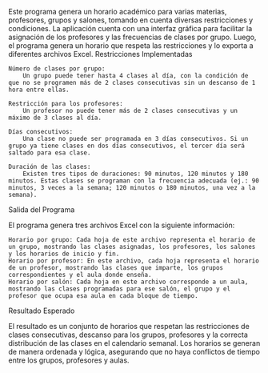 Este programa genera un horario académico para varias materias, profesores, grupos y salones, tomando en cuenta diversas restricciones y condiciones. La aplicación cuenta con una interfaz gráfica para facilitar la asignación de los profesores y las frecuencias de clases por grupo. Luego, el programa genera un horario que respeta las restricciones y lo exporta a diferentes archivos Excel.
Restricciones Implementadas

    Número de clases por grupo:
        Un grupo puede tener hasta 4 clases al día, con la condición de que no se programen más de 2 clases consecutivas sin un descanso de 1 hora entre ellas.

    Restricción para los profesores:
        Un profesor no puede tener más de 2 clases consecutivas y un máximo de 3 clases al día.

    Días consecutivos:
        Una clase no puede ser programada en 3 días consecutivos. Si un grupo ya tiene clases en dos días consecutivos, el tercer día será saltado para esa clase.

    Duración de las clases:
        Existen tres tipos de duraciones: 90 minutos, 120 minutos y 180 minutos. Estas clases se programan con la frecuencia adecuada (ej.: 90 minutos, 3 veces a la semana; 120 minutos o 180 minutos, una vez a la semana).

Salida del Programa

El programa genera tres archivos Excel con la siguiente información:

    Horario por grupo: Cada hoja de este archivo representa el horario de un grupo, mostrando las clases asignadas, los profesores, los salones y los horarios de inicio y fin.
    Horario por profesor: En este archivo, cada hoja representa el horario de un profesor, mostrando las clases que imparte, los grupos correspondientes y el aula donde enseña.
    Horario por salón: Cada hoja en este archivo corresponde a un aula, mostrando las clases programadas para ese salón, el grupo y el profesor que ocupa esa aula en cada bloque de tiempo.

Resultado Esperado

El resultado es un conjunto de horarios que respetan las restricciones de clases consecutivas, descanso para los grupos, profesores y la correcta distribución de las clases en el calendario semanal. Los horarios se generan de manera ordenada y lógica, asegurando que no haya conflictos de tiempo entre los grupos, profesores y aulas.
